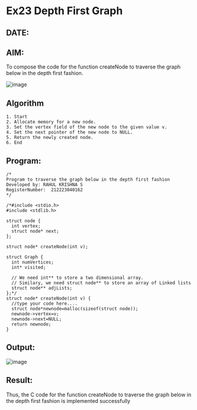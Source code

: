 # Ex23 Depth First Graph
## DATE:
## AIM:
To compose the code for the function createNode to traverse the graph below in the depth first fashion.

![image](https://github.com/user-attachments/assets/63552824-d0a3-49c6-a473-6db27d1f03e4)

## Algorithm
```
1. Start
2. Allocate memory for a new node.
3. Set the vertex field of the new node to the given value v.
4. Set the next pointer of the new node to NULL.
5. Return the newly created node.
6. End
```
## Program:
```
/*
Program to traverse the graph below in the depth first fashion
Developed by: RAHUL KRISHNA S
RegisterNumber:  212223040162
*/
```
```
/*#include <stdio.h>
#include <stdlib.h>

struct node {
  int vertex;
  struct node* next;
};

struct node* createNode(int v);

struct Graph {
  int numVertices;
  int* visited;

  // We need int** to store a two dimensional array.
  // Similary, we need struct node** to store an array of Linked lists
  struct node** adjLists;
};*/
struct node* createNode(int v) {
  //type your code here....
  struct node*newnode=malloc(sizeof(struct node));
  newnode->vertex=v;
  newnode->next=NULL;
  return newnode;
}
```
## Output:
![image](https://github.com/user-attachments/assets/6c2d9521-5eab-4e6f-a0ba-0bcb1ea4ea0b)

## Result:
Thus, the C code for the function createNode to traverse the graph below in the depth first fashion is implemented successfully
